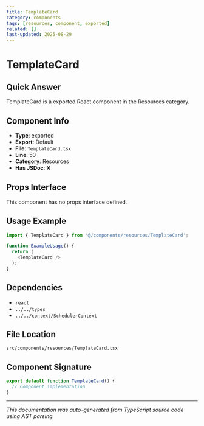 ```yaml
---
title: TemplateCard
category: components
tags: [resources, component, exported]
related: []
last-updated: 2025-08-29
---
```


# TemplateCard

## Quick Answer
TemplateCard is a exported React component in the Resources category.

## Component Info

- **Type**: exported
- **Export**: Default
- **File**: `TemplateCard.tsx`
- **Line**: 50
- **Category**: Resources
- **Has JSDoc**: ❌

## Props Interface

This component has no props interface defined.

## Usage Example

```typescript
import { TemplateCard } from '@/components/resources/TemplateCard';

function ExampleUsage() {
  return (
    <TemplateCard />
  );
}
```

## Dependencies


- `react`
- `../../types`
- `../../context/SchedulerContext`


## File Location

`src/components/resources/TemplateCard.tsx`

## Component Signature

```typescript
export default function TemplateCard() { 
  // Component implementation
}
```

---

*This documentation was auto-generated from TypeScript source code using AST parsing.*